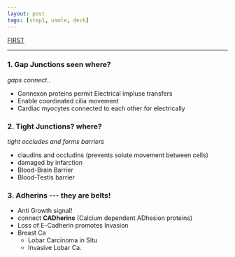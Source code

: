 ```yaml
---
layout: post
tags: [step1, usmle, deck]
---
```


[FIRST](../Deck-step1-all-subjects/)

-----


### 1. Gap Junctions seen where? 

_gaps connect.._
- Connexon proteins permit Electrical impluse transfers
- Enable coordinated cilia movement
- Cardiac myocytes connected to each other for electrically

### 2. Tight Junctions? where?

_tight occludes and forms barriers_

- claudins and occludins (prevents solute movement between cells)
- damaged by infarction
- Blood-Brain Barrier 
- Blood-Testis barrier

### 3. Adherins --- they are belts!

- Anti Growth signal! 
- connect __CADherins__ (Calcium dependent ADhesion proteins)
- Loss of E-Cadherin promotes Invasion
- Breast Ca
    - Lobar Carcinoma in Situ
    - Invasive Lobar Ca.


